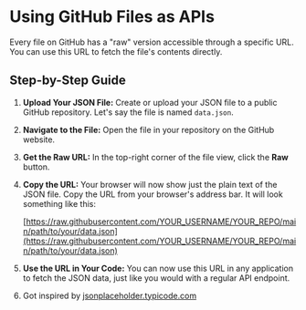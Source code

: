 # Using GitHub Files as APIs

Every file on GitHub has a "raw" version accessible through a specific URL. You can use this URL to fetch the file's contents directly.

## Step-by-Step Guide

1.  **Upload Your JSON File:** Create or upload your JSON file to a public GitHub repository. Let's say the file is named `data.json`.

2.  **Navigate to the File:** Open the file in your repository on the GitHub website.

3.  **Get the Raw URL:** In the top-right corner of the file view, click the **Raw** button.

4.  **Copy the URL:** Your browser will now show just the plain text of the JSON file. Copy the URL from your browser's address bar. It will look something like this:

    
    [https://raw.githubusercontent.com/YOUR_USERNAME/YOUR_REPO/main/path/to/your/data.json](https://raw.githubusercontent.com/YOUR_USERNAME/YOUR_REPO/main/path/to/your/data.json)


5.  **Use the URL in Your Code:** You can now use this URL in any application to fetch the JSON data, just like you would with a regular API endpoint.

6. Got inspired by [jsonplaceholder.typicode.com](https://jsonplaceholder.typicode.com/)
